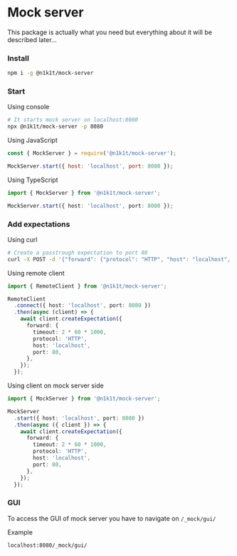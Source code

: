 
# Mock server

This package is actually what you need but everything about it will be described later...

### Install

```bash
npm i -g @n1k1t/mock-server
```

### Start

Using console
```bash
# It starts mock server on localhost:8080
npx @n1k1t/mock-server -p 8080
```

Using JavaScript
```js
const { MockServer } = require('@n1k1t/mock-server');

MockServer.start({ host: 'localhost', port: 8080 });
```

Using TypeScript
```ts
import { MockServer } from '@n1k1t/mock-server';

MockServer.start({ host: 'localhost', port: 8080 });
```

### Add expectations

Using curl

```bash
# Create a passtrough expectation to port 80
curl -X POST -d '{"forward": {"protocol": "HTTP", "host": "localhost", "port": 80}}' 'localhost:8080/_mock/expectations'
```

Using remote client

```ts
import { RemoteClient } from '@n1k1t/mock-server';

RemoteClient
  .connect({ host: 'localhost', port: 8080 })
  .then(async (client) => {
    await client.createExpectation({
      forward: {
        timeout: 2 * 60 * 1000,
        protocol: 'HTTP',
        host: 'localhost',
        port: 80,
      },
    });
  });
```

Using client on mock server side

```ts
import { MockServer } from '@n1k1t/mock-server';

MockServer
  .start({ host: 'localhost', port: 8080 })
  .then(async ({ client }) => {
    await client.createExpectation({
      forward: {
        timeout: 2 * 60 * 1000,
        protocol: 'HTTP',
        host: 'localhost',
        port: 80,
      },
    });
  });
```

### GUI

To access the GUI of mock server you have to navigate on `/_mock/gui/`

Example
```bash
localhost:8080/_mock/gui/
```
